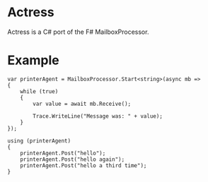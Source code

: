# Actress

Actress is a C# port of the F# MailboxProcessor.

# Example


    var printerAgent = MailboxProcessor.Start<string>(async mb =>
    {
        while (true)
        {
            var value = await mb.Receive();
            
            Trace.WriteLine("Message was: " + value);
        }
    });
  
    using (printerAgent)
    {
        printerAgent.Post("hello");
        printerAgent.Post("hello again");
        printerAgent.Post("hello a third time");
    }

